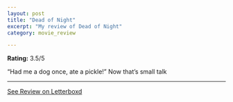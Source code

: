 ```yaml
---
layout: post
title: "Dead of Night"
excerpt: "My review of Dead of Night"
category: movie_review

---
```


**Rating:** 3.5/5

“Had me a dog once, ate a pickle!” Now that’s small talk

<hr>

[See Review on Letterboxd](https://boxd.it/3SfiON)
